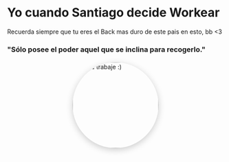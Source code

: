 <H1> Yo cuando Santiago decide Workear </h1>







<p>Recuerda siempre que tu eres el Back mas duro de este pais en esto, bb <3 </p>


<h3> "Sólo posee el poder aquel que se inclina para recogerlo." </h3> 


<div style="display: flex; justify-content: center; margin: 20px 0;">
    <img 
        src="https://drive.google.com/file/d/1cCBiMhk2q0OvuADb6Gm4i4FrL36J81VA/view?usp=drive_link" 
        alt="Ojala trabaje :)" 
        style="border-radius: 50%; box-shadow: 0 4px 16px rgba(0,0,0,0.2); width: 200px; transition: transform 0.3s; cursor: pointer;"
        onmouseover="this.style.transform='scale(1.08)';"
        onmouseout="this.style.transform='scale(1)';"
    />
</div>
